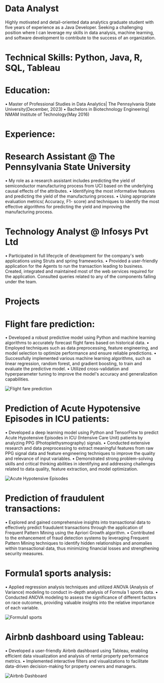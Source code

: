 
# Data Analyst
Highly motivated and detail-oriented data analytics graduate student with five years of experience as a Java Developer. Seeking a challenging position where I can leverage my skills in data analysis, machine learning, and software development to contribute to the success of an organization.

# Technical Skills: Python, Java, R, SQL, Tableau

# Education:
•	Master of Professional Studies in Data Analytics| The Pennsylvania State University(December, 2023)
•	Bachelors in Biotechnology Engineering| NMAM Institute of Technology(May 2016) 

# Experience:
# Research Assistant @ The Pennsylvania State University
•	My role as a research assistant includes predicting the yield of semiconductor manufacturing process from UCI based on the underlying causal effects of the attributes.
•	Identifying the most informative features and predicting the yield of the manufacturing process.
•	Using appropriate evaluation metrics( Accuracy, F1- score) and techniques to identify the most effective algorithms for predicting the yield and improving the manufacturing process.

# Technology Analyst @ Infosys Pvt Ltd
•	Participated in full lifecycle of development for the company's web applications using Struts and spring frameworks. 
•	Provided a user-friendly application for the Agents to run the transaction leading to business. Created, integrated and maintained most of the web services required for the application. Consulted queries related to any of the components falling under the team.

# Projects

# Flight fare prediction: 
•	Developed a robust predictive model using Python and machine learning algorithms to accurately forecast flight fares based on historical data. 
•	Employed techniques such as data preprocessing, feature engineering, and model selection to optimize performance and ensure reliable predictions. 
•	Successfully implemented various machine learning algorithms, such as linear regression, random forest, and gradient boosting, to train and evaluate the predictive model. 
•	Utilized cross-validation and hyperparameter tuning to improve the model's accuracy and generalization capabilities.

![Flight fare prediction](/assets/img/FlightFare.jpeg)

# Prediction of Acute Hypotensive Episodes in ICU patients: 
•	Developed a deep learning model using Python and TensorFlow to predict Acute Hypotensive Episodes in ICU (Intensive Care Unit) patients by analyzing PPG (Photoplethysmography) signals. 
•	Conducted extensive research and data preprocessing to extract meaningful features from raw PPG signal data and feature engineering techniques to improve the quality and relevance of input variables. 
•	Demonstrated strong problem-solving skills and critical thinking abilities in identifying and addressing challenges related to data quality, feature extraction, and model optimization.

![Acute Hypotensive Episodes](/assets/img/HypotensiveEpisodes.jpeg)
# Prediction of fraudulent transactions: 
•	Explored and gained comprehensive insights into transactional data to effectively predict fraudulent transactions through the application of Frequent Pattern Mining using the Apriori Growth algorithm.
•	Contributed to the enhancement of fraud detection systems by leveraging Frequent Pattern Mining techniques to identify hidden relationships and anomalies within transactional data, thus minimizing financial losses and strengthening security measures.

# Formula1 sports analysis: 
•	Applied regression analysis techniques and utilized ANOVA (Analysis of Variance) modeling to conduct in-depth analysis of Formula 1 sports data. 
•	Conducted ANOVA modeling to assess the significance of different factors on race outcomes, providing valuable insights into the relative importance of each variable.

![Formula1 sports](/assets/img/Formula1.jpeg)

# Airbnb dashboard using Tableau:
•	Developed a user-friendly Airbnb dashboard using Tableau, enabling efficient data visualization and analysis of rental property performance metrics. 
•	Implemented interactive filters and visualizations to facilitate data-driven decision-making for property owners and managers.

![Airbnb Dashboard](/assets/img/Airbnb.jpeg)
